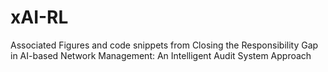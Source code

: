 # xAI-RL
Associated Figures and code snippets from Closing the Responsibility Gap in AI-based Network Management: An Intelligent Audit System Approach
